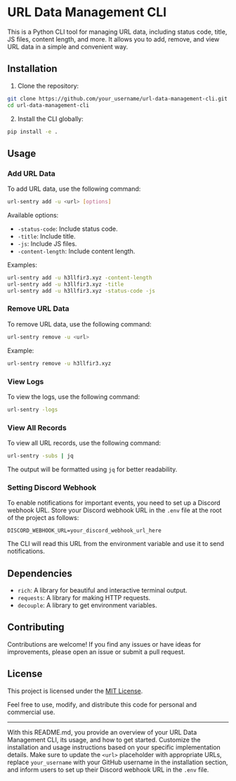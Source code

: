# URL Data Management CLI

This is a Python CLI tool for managing URL data, including status code, title, JS files, content length, and more. It allows you to add, remove, and view URL data in a simple and convenient way.

## Installation

1. Clone the repository:

```bash
git clone https://github.com/your_username/url-data-management-cli.git
cd url-data-management-cli
```

2. Install the CLI globally:

```bash
pip install -e .
```

## Usage

### Add URL Data

To add URL data, use the following command:

```bash
url-sentry add -u <url> [options]
```

Available options:
- `-status-code`: Include status code.
- `-title`: Include title.
- `-js`: Include JS files.
- `-content-length`: Include content length.

Examples:
```bash
url-sentry add -u h3llfir3.xyz -content-length
url-sentry add -u h3llfir3.xyz -title
url-sentry add -u h3llfir3.xyz -status-code -js
```

### Remove URL Data

To remove URL data, use the following command:

```bash
url-sentry remove -u <url>
```

Example:
```bash
url-sentry remove -u h3llfir3.xyz
```

### View Logs

To view the logs, use the following command:

```bash
url-sentry -logs
```

### View All Records

To view all URL records, use the following command:

```bash
url-sentry -subs | jq
```

The output will be formatted using `jq` for better readability.

### Setting Discord Webhook

To enable notifications for important events, you need to set up a Discord webhook URL. Store your Discord webhook URL in the `.env` file at the root of the project as follows:

```plaintext
DISCORD_WEBHOOK_URL=your_discord_webhook_url_here
```

The CLI will read this URL from the environment variable and use it to send notifications.

## Dependencies

- `rich`: A library for beautiful and interactive terminal output.
- `requests`: A library for making HTTP requests.
- `decouple`: A library to get environment variables.

## Contributing

Contributions are welcome! If you find any issues or have ideas for improvements, please open an issue or submit a pull request.

## License

This project is licensed under the [MIT License](LICENSE).

Feel free to use, modify, and distribute this code for personal and commercial use.

---

With this README.md, you provide an overview of your URL Data Management CLI, its usage, and how to get started. Customize the installation and usage instructions based on your specific implementation details. Make sure to update the `<url>` placeholder with appropriate URLs, replace `your_username` with your GitHub username in the installation section, and inform users to set up their Discord webhook URL in the `.env` file.